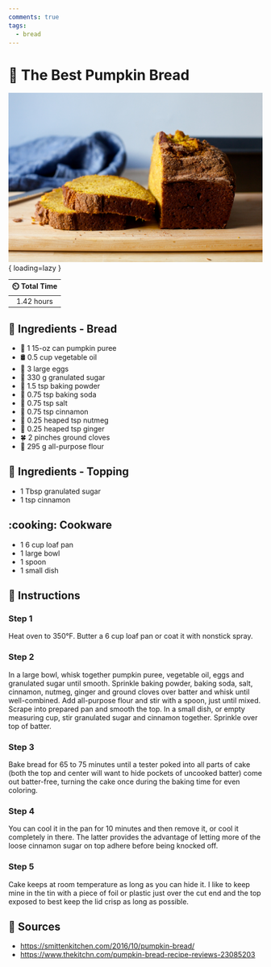 ```yaml
---
comments: true
tags:
  - bread
---
```

# :jack_o_lantern: The Best Pumpkin Bread

![The Best Pumpkin Bread](../assets/images/the-best-pumpkin-bread.jpg){ loading=lazy }

| :timer_clock: Total Time |
|:-----------------------: |
| 1.42 hours |

## :salt: Ingredients - Bread

- :jack_o_lantern: 1 15-oz can pumpkin puree
- :oil_drum: 0.5 cup vegetable oil
- :egg: 3 large eggs
- :candy: 330 g granulated sugar
- :dash: 1.5 tsp baking powder
- :cup_with_straw: 0.75 tsp baking soda
- :salt: 0.75 tsp salt
- :custard:  0.75 tsp cinnamon
- :chestnut: 0.25 heaped tsp nutmeg
- :sweet_potato: 0.25 heaped tsp ginger
- :four_leaf_clover: 2 pinches ground cloves
- :ear_of_rice: 295 g all-purpose flour

## :salt: Ingredients - Topping

- 1 Tbsp granulated sugar
- 1 tsp cinnamon

## :cooking: Cookware

- 1 6 cup loaf pan
- 1 large bowl
- 1 spoon
- 1 small dish

## :pencil: Instructions

### Step 1

Heat oven to 350°F. Butter a 6 cup loaf pan or coat it with nonstick spray.

### Step 2

In a large bowl, whisk together pumpkin puree, vegetable oil, eggs and granulated sugar until smooth. Sprinkle baking
powder, baking soda, salt, cinnamon, nutmeg, ginger and ground cloves over batter and whisk until well-combined. Add
all-purpose flour and stir with a spoon, just until mixed. Scrape into prepared pan and smooth the top. In a small dish,
or empty measuring cup, stir granulated sugar and cinnamon together. Sprinkle over top of batter.

### Step 3

Bake bread for 65 to 75 minutes until a tester poked into all parts of cake (both the top and center will want to hide
pockets of uncooked batter) come out batter-free, turning the cake once during the baking time for even coloring.

### Step 4

You can cool it in the pan for 10 minutes and then remove it, or cool it completely in there. The latter provides the
advantage of letting more of the loose cinnamon sugar on top adhere before being knocked off.

### Step 5

Cake keeps at room temperature as long as you can hide it. I like to keep mine in the tin with a piece of foil or
plastic just over the cut end and the top exposed to best keep the lid crisp as long as possible.

## :link: Sources

- <https://smittenkitchen.com/2016/10/pumpkin-bread/>
- <https://www.thekitchn.com/pumpkin-bread-recipe-reviews-23085203>
